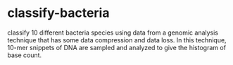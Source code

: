 # classify-bacteria
 classify 10 different bacteria species using data from a genomic analysis technique that has some data compression and data loss. In this technique, 10-mer snippets of DNA are sampled and analyzed to give the histogram of base count. 
